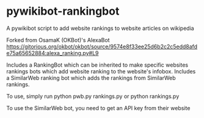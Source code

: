 pywikibot-rankingbot
====================

A pywikibot script to add website rankings to website articles on wikipedia

Forked from OsamaK (OKBot)'s AlexaBot https://gitorious.org/okbot/okbot/source/9574e8f33ee25d6b2c2c5edd8afde75a65652884:alexa_ranking.py#L9

Includes a RankingBot which can be inherited to make specific websites rankings bots which add website ranking to the website's infobox.
Includes a SimilarWeb ranking bot which adds the rankings from SimilarWeb rankings.

To use, simply run
python pwb.py rankings.py
or
python rankings.py

To use the SimilarWeb bot, you need to get an API key from their website
